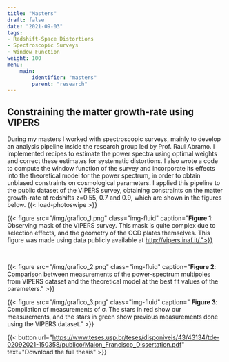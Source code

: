 ```yaml
---
title: "Masters"
draft: false
date: "2021-09-03"
tags: 
- Redshift-Space Distortions
- Spectroscopic Surveys
- Window Function
weight: 100
menu:
    main:
        identifier: "masters"
        parent: "research"
---
```


## Constraining the matter growth-rate using VIPERS

During my masters I worked with spectroscopic surveys, mainly to develop an analysis pipeline inside the research group led by Prof. Raul Abramo. I implemented recipes to estimate the power spectra using optimal weights and correct these estimates for systematic distortions. I also wrote a code to compute the window function of the survey and incorporate its effects into the theoretical model for the power spectrum, in order to obtain unbiased constraints on cosmological parameters. I applied this pipeline to the public dataset of the VIPERS survey, obtaining constraints on the matter growth-rate at redshifts z=0.55, 0.7 and 0.9, which are shown in the figures below.
{{< load-photoswipe >}}

{{< figure src="/img/grafico_1.png" class="img-fluid" caption="**Figure 1**: Observing mask of the VIPERS survey. This mask is quite complex due to selection effects, and the geometry of the CCD plates themselves. This figure was made using data publicly available at http://vipers.inaf.it/.">}}

</br>

{{< figure src="/img/grafico_2.png" class="img-fluid" caption="**Figure 2**: Comparison between measurements of the power-spectrum multipoles from VIPERS dataset and the theoretical model at the best fit values of the parameters." >}}
</br>

{{< figure src="/img/grafico_3.png" class="img-fluid" caption=" **Figure 3**: Compilation of measurements of σ. The stars in red show our measurements, and the stars in green show previous measurements done using the VIPERS dataset." >}}
</br>

{{< button url="https://www.teses.usp.br/teses/disponiveis/43/43134/tde-02092021-150358/publico/Maion_Francisco_Dissertation.pdf" text="Download the full thesis" >}}



